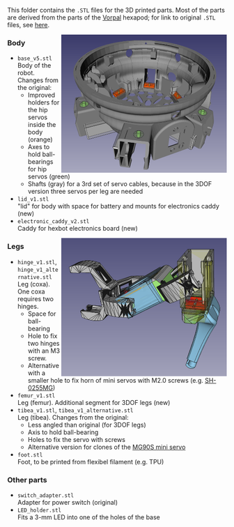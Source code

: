 This folder contains the `.STL` files for the 3D printed parts. Most of the parts are derived from the parts of the [Vorpal](https://vorpalrobotics.com/wiki/index.php/Vorpal_Robotics) hexapod; for link to original `.STL` files, see [here](https://vorpalrobotics.com/wiki/index.php/Vorpal_The_Hexapod_Assembly_Instructions).

[<img align="right" src="https://github.com/teuler/hexbotling/blob/master/pictures/base.png" alt="Drawing" width="380"/>](https://github.com/teuler/hexbotling/blob/master/pictures/base.png)
### Body
* `base_v5.stl`  
  Body of the robot. Changes from the original:
  * Improved holders for the hip servos inside the body (orange)
  * Axes to hold ball-bearings for hip servos (green)
  * Shafts (gray) for a 3rd set of servo cables, because in the 3DOF version three servos per leg are needed 
* `lid_v1.stl`  
  "lid" for body with space for battery and mounts for electronics caddy (new)
* `electronic_caddy_v2.stl`  
  Caddy for hexbot electronics board (new)

[<img align="right" src="https://github.com/teuler/hexbotling/blob/master/pictures/3dof_leg_2.png" alt="Drawing" width="380"/>](https://github.com/teuler/hexbotling/blob/master/pictures/3dof_leg_2.png) 
### Legs
* `hinge_v1.stl`, `hinge_v1_alternative.stl`   
  Leg (coxa). One coxa requires two hinges.
  * Space for ball-bearing
  * Hole to fix two hinges with an M3 screw.
  * Alternative with a smaller hole to fix horn of mini servos with M2.0 screws 
    (e.g. [SH-0255MG](https://www.savox-shop.com/de/savoex-sh-0255mg-servo.html))
* `femur_v1.stl`  
  Leg (femur). Additional segment for 3DOF legs (new)
* `tibea_v1.stl`, `tibea_v1_alternative.stl`  
  Leg (tibea). Changes from the original:
  * Less angled than original (for 3DOF legs)
  * Axis to hold ball-bearing
  * Holes to fix the servo with screws
  * Alternative version for clones of the [MG90S mini servo](https://www.towerpro.com.tw/product/mg90s-3/)
* `foot.stl`  
  Foot, to be printed from flexibel filament (e.g. TPU)

### Other parts
* `switch_adapter.stl`  
  Adapter for power switch (original)
* `LED_holder.stl`  
  Fits a 3-mm LED into one of the holes of the base
